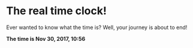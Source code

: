 # The real time clock!

Ever wanted to know what the time is? Well, your journey is about to end!

**The time is Nov 30, 2017, 10:56**